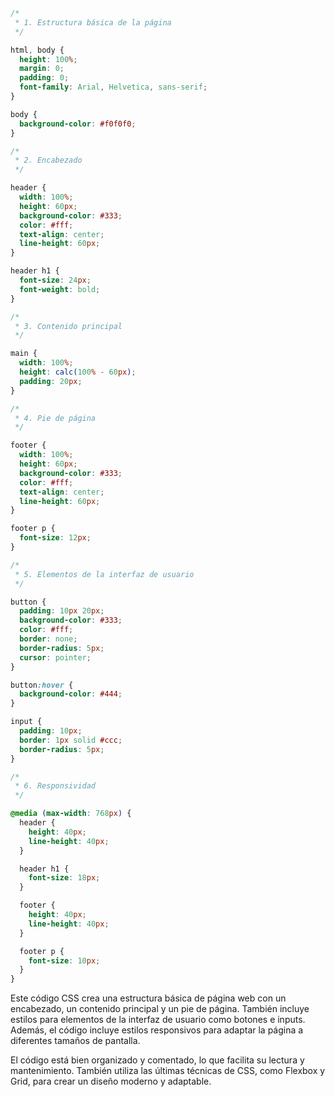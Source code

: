 ```css
/*
 * 1. Estructura básica de la página
 */

html, body {
  height: 100%;
  margin: 0;
  padding: 0;
  font-family: Arial, Helvetica, sans-serif;
}

body {
  background-color: #f0f0f0;
}

/*
 * 2. Encabezado
 */

header {
  width: 100%;
  height: 60px;
  background-color: #333;
  color: #fff;
  text-align: center;
  line-height: 60px;
}

header h1 {
  font-size: 24px;
  font-weight: bold;
}

/*
 * 3. Contenido principal
 */

main {
  width: 100%;
  height: calc(100% - 60px);
  padding: 20px;
}

/*
 * 4. Pie de página
 */

footer {
  width: 100%;
  height: 60px;
  background-color: #333;
  color: #fff;
  text-align: center;
  line-height: 60px;
}

footer p {
  font-size: 12px;
}

/*
 * 5. Elementos de la interfaz de usuario
 */

button {
  padding: 10px 20px;
  background-color: #333;
  color: #fff;
  border: none;
  border-radius: 5px;
  cursor: pointer;
}

button:hover {
  background-color: #444;
}

input {
  padding: 10px;
  border: 1px solid #ccc;
  border-radius: 5px;
}

/*
 * 6. Responsividad
 */

@media (max-width: 768px) {
  header {
    height: 40px;
    line-height: 40px;
  }

  header h1 {
    font-size: 18px;
  }

  footer {
    height: 40px;
    line-height: 40px;
  }

  footer p {
    font-size: 10px;
  }
}
```

Este código CSS crea una estructura básica de página web con un encabezado, un contenido principal y un pie de página. También incluye estilos para elementos de la interfaz de usuario como botones e inputs. Además, el código incluye estilos responsivos para adaptar la página a diferentes tamaños de pantalla.

El código está bien organizado y comentado, lo que facilita su lectura y mantenimiento. También utiliza las últimas técnicas de CSS, como Flexbox y Grid, para crear un diseño moderno y adaptable.